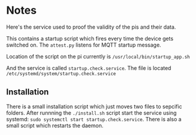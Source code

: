 # Notes
Here's the service used to proof the validity of the pis and their data.

This contains a startup script which fires every time the device gets switched on. The `attest.py` listens for MQTT startup message.

Location of the script on the pi currently is `/usr/local/bin/startup_app.sh`

And the service is called `startup.check.service`. The file is located `/etc/systemd/system/startup.check.service`

## Installation

There is a small installation script which just moves two files to sepcific folders. After runnning the `./install.sh` script start the service using systemd: `sudo systemctl start startup.check.service`. There is also a small script which restarts the daemon.
